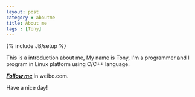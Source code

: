 ```yaml
---
layout: post
category : aboutme
title: About me
tags : [Tony]
---
```

{% include JB/setup %}

This is a introduction about me, My name is Tony, I'm a programmer and I program in Linux platform using C/C++ language.

***[Follow me](http://weibo.com/tonycoder)*** in weibo.com.

Have a nice day!

